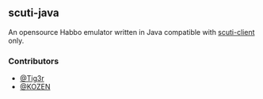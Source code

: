 ## scuti-java

An opensource Habbo emulator written in Java compatible with [scuti-client](https://github.com/kozennnn/scuti-client) only.

### Contributors
- [@Tig3r](https://github.com/Tiig3r)
- [@KOZEN](https://github.com/kozennnn)
